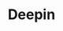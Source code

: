 ---
title: Deepin
slug: deepin
summary: Deepin 更新源
help_available: false
is_new: false
categories:
- packages
---